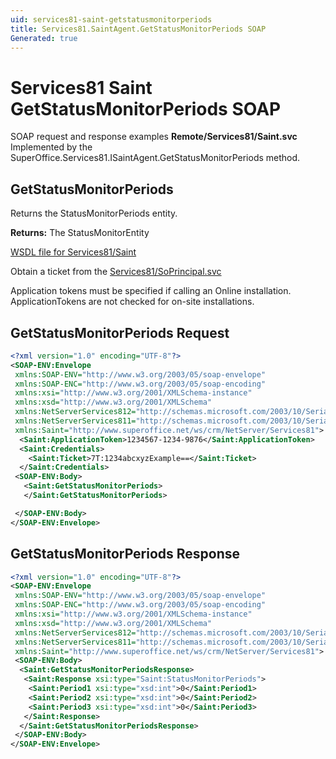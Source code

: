 ```yaml
---
uid: services81-saint-getstatusmonitorperiods
title: Services81.SaintAgent.GetStatusMonitorPeriods SOAP
Generated: true
---
```


# Services81 Saint GetStatusMonitorPeriods SOAP

SOAP request and response examples **Remote/Services81/Saint.svc**
Implemented by the <see cref="M:SuperOffice.Services81.ISaintAgent.GetStatusMonitorPeriods">SuperOffice.Services81.ISaintAgent.GetStatusMonitorPeriods</see> method.

## GetStatusMonitorPeriods

Returns the StatusMonitorPeriods entity.


**Returns:** The StatusMonitorEntity


[WSDL file for Services81/Saint](../Services81-Saint.md)

Obtain a ticket from the [Services81/SoPrincipal.svc](../SoPrincipal/index.md)

Application tokens must be specified if calling an Online installation. ApplicationTokens are not checked for on-site installations.

## GetStatusMonitorPeriods Request

```xml
<?xml version="1.0" encoding="UTF-8"?>
<SOAP-ENV:Envelope
 xmlns:SOAP-ENV="http://www.w3.org/2003/05/soap-envelope"
 xmlns:SOAP-ENC="http://www.w3.org/2003/05/soap-encoding"
 xmlns:xsi="http://www.w3.org/2001/XMLSchema-instance"
 xmlns:xsd="http://www.w3.org/2001/XMLSchema"
 xmlns:NetServerServices812="http://schemas.microsoft.com/2003/10/Serialization/Arrays"
 xmlns:NetServerServices811="http://schemas.microsoft.com/2003/10/Serialization/"
 xmlns:Saint="http://www.superoffice.net/ws/crm/NetServer/Services81">
  <Saint:ApplicationToken>1234567-1234-9876</Saint:ApplicationToken>
  <Saint:Credentials>
    <Saint:Ticket>7T:1234abcxyzExample==</Saint:Ticket>
  </Saint:Credentials>
 <SOAP-ENV:Body>
   <Saint:GetStatusMonitorPeriods>
   </Saint:GetStatusMonitorPeriods>

 </SOAP-ENV:Body>
</SOAP-ENV:Envelope>

```


## GetStatusMonitorPeriods Response

```xml
<?xml version="1.0" encoding="UTF-8"?>
<SOAP-ENV:Envelope
 xmlns:SOAP-ENV="http://www.w3.org/2003/05/soap-envelope"
 xmlns:SOAP-ENC="http://www.w3.org/2003/05/soap-encoding"
 xmlns:xsi="http://www.w3.org/2001/XMLSchema-instance"
 xmlns:xsd="http://www.w3.org/2001/XMLSchema"
 xmlns:NetServerServices812="http://schemas.microsoft.com/2003/10/Serialization/Arrays"
 xmlns:NetServerServices811="http://schemas.microsoft.com/2003/10/Serialization/"
 xmlns:Saint="http://www.superoffice.net/ws/crm/NetServer/Services81">
 <SOAP-ENV:Body>
  <Saint:GetStatusMonitorPeriodsResponse>
   <Saint:Response xsi:type="Saint:StatusMonitorPeriods">
    <Saint:Period1 xsi:type="xsd:int">0</Saint:Period1>
    <Saint:Period2 xsi:type="xsd:int">0</Saint:Period2>
    <Saint:Period3 xsi:type="xsd:int">0</Saint:Period3>
   </Saint:Response>
  </Saint:GetStatusMonitorPeriodsResponse>
 </SOAP-ENV:Body>
</SOAP-ENV:Envelope>

```

